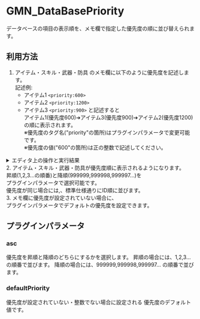 # GMN_DataBasePriority

データベースの項目の表示順を、メモ欄で指定した優先度の順に並び替えられます。

## 利用方法

1. アイテム・スキル・武器・防具 のメモ欄に以下のように優先度を記述します。<br>
  記述例:
    - アイテム1 `<priority:600>`
    - アイテム2 `<priority:1200>`
    - アイテム3 `<priority:900>`
  と記述すると<br>
  アイテム1(優先度600)➔アイテム3(優先度900)➔アイテム2(優先度1200)<br>
  の順に表示されます。<br>
  ※優先度のタグ名("priority"の箇所)はプラグインパラメータで変更可能です。<br>
  ※優先度の値("600"の箇所)は正の整数で記述してください。<br>
  <details>
  <summary>エディタ上の操作と実行結果</summary>
  ![example.1.jpg](GMN_DataBasePriority/example.1.jpg)![example.2.jpg](GMN_DataBasePriority/example.2.jpg)
  ![example.3.jpg](GMN_DataBasePriority/example.3.jpg)![example.4.jpg](GMN_DataBasePriority/example.4.jpg)
  </details>
2. アイテム・スキル・武器・防具が優先度順に表示されるようになります。<br>
  昇順(1,2,3...の順番)と降順(999999,999998,999997...)を<br>
  プラグインパラメータで選択可能です。<br>
  優先度が同じ場合には,、標準仕様通りにID順に並びます。<br>
3. メモ欄に優先度が設定されていない場合に、<br>
  プラグインパラメータでデフォルトの優先度を設定できます。<br>

## プラグインパラメータ

### asc
優先度を昇順と降順のどちらにするかを選択します。
昇順の場合には、1,2,3...の順番で並びます。
降順の場合には、999999,999998,999997...
の順番で並びます。

### defaultPriority
優先度が設定されていない・整数でない場合に設定される
優先度のデフォルト値です。